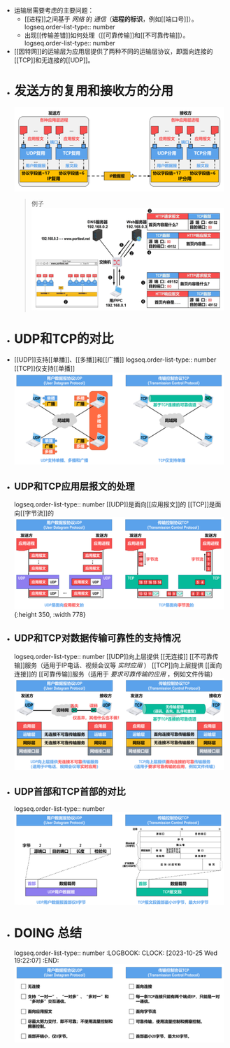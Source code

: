 - 运输层需要考虑的主要问题：
	- [[进程]]之间基于 *网络* 的 *通信*（**进程的标识**，例如[[端口号]]）。
	  logseq.order-list-type:: number
	- 出现[[传输差错]]如何处理（[[可靠传输]]和[[不可靠传输]]）。
	  logseq.order-list-type:: number
- [[因特网]]的运输层为应用层提供了两种不同的运输层协议，即面向连接的[[TCP]]和无连接的[[UDP]]。
- # 发送方的复用和接收方的分用
  ![image.png](../assets/image_1698230975658_0.png)
  >例子
  ![image.png](../assets/image_1698233691930_0.png)
- # UDP和TCP的对比
- [[UDP]]支持[[单播]]、[[多播]]和[[广播]]
  logseq.order-list-type:: number
  [[TCP]]仅支持[[单播]]
  ![image.png](../assets/image_1698231877900_0.png)
- ## UDP和TCP应用层报文的处理
  logseq.order-list-type:: number
  [[UDP]]是面向[[应用报文]]的
  [[TCP]]是面向[[字节流]]的
  ![image.png](../assets/image_1698232050565_0.png){:height 350, :width 778}
- ## UDP和TCP对数据传输可靠性的支持情况
  logseq.order-list-type:: number
  [[UDP]]向上层提供 [[无连接]] [[不可靠传输]]服务（适用于IP电话、视频会议等 *实时应用* ）
  [[TCP]]向上层提供 [[面向连接]]的 [[可靠传输]]服务（适用于 *要求可靠传输的应用* ，例如文件传输）
  ![image.png](../assets/image_1698232144386_0.png)
- ## UDP首部和TCP首部的对比
  logseq.order-list-type:: number
  ![image.png](../assets/image_1698232494458_0.png)
- # DOING 总结 
  logseq.order-list-type:: number
  :LOGBOOK:
  CLOCK: [2023-10-25 Wed 19:22:07]
  :END:
  ![image.png](../assets/image_1698232555670_0.png)